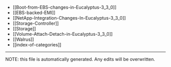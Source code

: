 * [[Boot-from-EBS-changes-in-Eucalyptus-3_3_0]]
* [[EBS-backed-EMI]]
* [[NetApp-Integration-Changes-In-Eucalyptus-3_3_0]]
* [[Storage-Controller]]
* [[Storage]]
* [[Volume-Attach-Detach-in-Eucalyptus-3_3_0]]
* [[Walrus]]
* [[index-of-categories]]

*****
NOTE: this file is automatically generated. Any edits will be overwritten.
